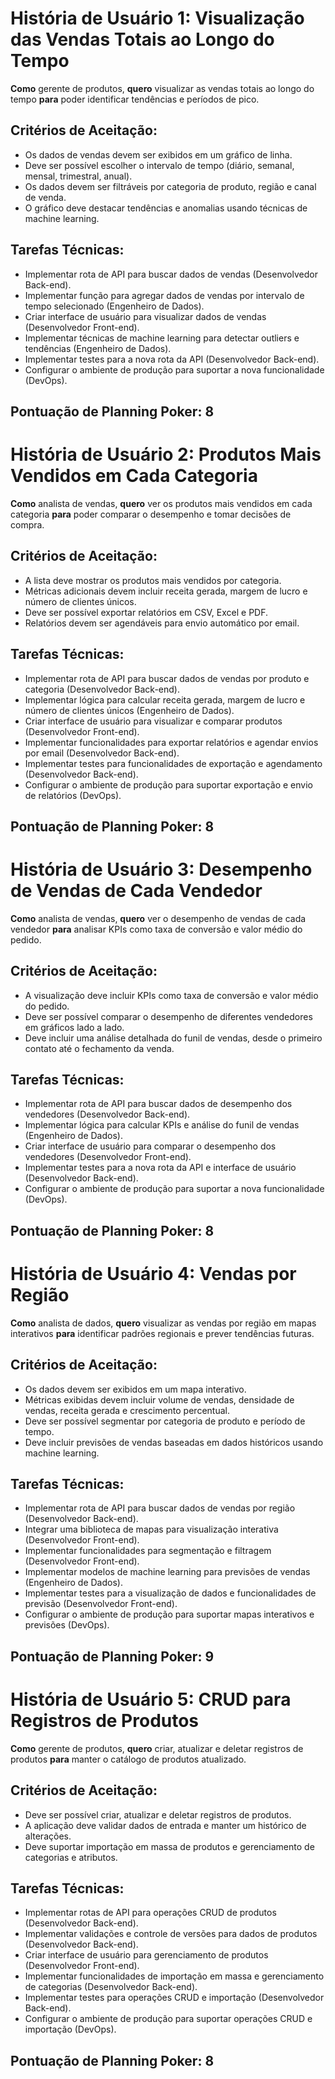 # História de Usuário 1: Visualização das Vendas Totais ao Longo do Tempo
**Como** gerente de produtos, **quero** visualizar as vendas totais ao longo do tempo **para** poder identificar tendências e períodos de pico.
## Critérios de Aceitação:
- Os dados de vendas devem ser exibidos em um gráfico de linha.
- Deve ser possível escolher o intervalo de tempo (diário, semanal, mensal, trimestral, anual).
- Os dados devem ser filtráveis por categoria de produto, região e canal de venda.
- O gráfico deve destacar tendências e anomalias usando técnicas de machine learning.
## Tarefas Técnicas:
- Implementar rota de API para buscar dados de vendas (Desenvolvedor Back-end).
- Implementar função para agregar dados de vendas por intervalo de tempo selecionado (Engenheiro de Dados).
- Criar interface de usuário para visualizar dados de vendas (Desenvolvedor Front-end).
- Implementar técnicas de machine learning para detectar outliers e tendências (Engenheiro de Dados).
- Implementar testes para a nova rota da API (Desenvolvedor Back-end).
- Configurar o ambiente de produção para suportar a nova funcionalidade (DevOps).
## Pontuação de Planning Poker: 8

# História de Usuário 2: Produtos Mais Vendidos em Cada Categoria
**Como** analista de vendas, **quero** ver os produtos mais vendidos em cada categoria **para** poder comparar o desempenho e tomar decisões de compra.
## Critérios de Aceitação:
- A lista deve mostrar os produtos mais vendidos por categoria.
- Métricas adicionais devem incluir receita gerada, margem de lucro e número de clientes únicos.
- Deve ser possível exportar relatórios em CSV, Excel e PDF.
- Relatórios devem ser agendáveis para envio automático por email.
## Tarefas Técnicas:
- Implementar rota de API para buscar dados de vendas por produto e categoria (Desenvolvedor Back-end).
- Implementar lógica para calcular receita gerada, margem de lucro e número de clientes únicos (Engenheiro de Dados).
- Criar interface de usuário para visualizar e comparar produtos (Desenvolvedor Front-end).
- Implementar funcionalidades para exportar relatórios e agendar envios por email (Desenvolvedor Back-end).
- Implementar testes para funcionalidades de exportação e agendamento (Desenvolvedor Back-end).
- Configurar o ambiente de produção para suportar exportação e envio de relatórios (DevOps).
## Pontuação de Planning Poker: 8

# História de Usuário 3: Desempenho de Vendas de Cada Vendedor
**Como** analista de vendas, **quero** ver o desempenho de vendas de cada vendedor **para** analisar KPIs como taxa de conversão e valor médio do pedido.
## Critérios de Aceitação:
- A visualização deve incluir KPIs como taxa de conversão e valor médio do pedido.
- Deve ser possível comparar o desempenho de diferentes vendedores em gráficos lado a lado.
- Deve incluir uma análise detalhada do funil de vendas, desde o primeiro contato até o fechamento da venda.
## Tarefas Técnicas:
- Implementar rota de API para buscar dados de desempenho dos vendedores (Desenvolvedor Back-end).
- Implementar lógica para calcular KPIs e análise do funil de vendas (Engenheiro de Dados).
- Criar interface de usuário para comparar o desempenho dos vendedores (Desenvolvedor Front-end).
- Implementar testes para a nova rota da API e interface de usuário (Desenvolvedor Back-end).
- Configurar o ambiente de produção para suportar a nova funcionalidade (DevOps).
## Pontuação de Planning Poker: 8

# História de Usuário 4: Vendas por Região
**Como** analista de dados, **quero** visualizar as vendas por região em mapas interativos **para** identificar padrões regionais e prever tendências futuras.
## Critérios de Aceitação:
- Os dados devem ser exibidos em um mapa interativo.
- Métricas exibidas devem incluir volume de vendas, densidade de vendas, receita gerada e crescimento percentual.
- Deve ser possível segmentar por categoria de produto e período de tempo.
- Deve incluir previsões de vendas baseadas em dados históricos usando machine learning.
## Tarefas Técnicas:
- Implementar rota de API para buscar dados de vendas por região (Desenvolvedor Back-end).
- Integrar uma biblioteca de mapas para visualização interativa (Desenvolvedor Front-end).
- Implementar funcionalidades para segmentação e filtragem (Desenvolvedor Front-end).
- Implementar modelos de machine learning para previsões de vendas (Engenheiro de Dados).
- Implementar testes para a visualização de dados e funcionalidades de previsão (Desenvolvedor Front-end).
- Configurar o ambiente de produção para suportar mapas interativos e previsões (DevOps).
## Pontuação de Planning Poker: 9

# História de Usuário 5: CRUD para Registros de Produtos
**Como** gerente de produtos, **quero** criar, atualizar e deletar registros de produtos **para** manter o catálogo de produtos atualizado.
## Critérios de Aceitação:
- Deve ser possível criar, atualizar e deletar registros de produtos.
- A aplicação deve validar dados de entrada e manter um histórico de alterações.
- Deve suportar importação em massa de produtos e gerenciamento de categorias e atributos.
## Tarefas Técnicas:
- Implementar rotas de API para operações CRUD de produtos (Desenvolvedor Back-end).
- Implementar validações e controle de versões para dados de produtos (Desenvolvedor Back-end).
- Criar interface de usuário para gerenciamento de produtos (Desenvolvedor Front-end).
- Implementar funcionalidades de importação em massa e gerenciamento de categorias (Desenvolvedor Back-end).
- Implementar testes para operações CRUD e importação (Desenvolvedor Back-end).
- Configurar o ambiente de produção para suportar operações CRUD e importação (DevOps).
## Pontuação de Planning Poker: 8
